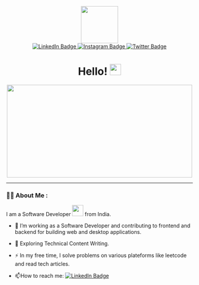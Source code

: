 <div id="header" align="center">
  <a href="https://pro-doubts.github.io/My-Profile/"><img src="https://media.giphy.com/media/M9gbBd9nbDrOTu1Mqx/giphy.gif" width="100"/></a>
</div>

<div id="badges" align="center">
  <a href="https://www.linkedin.com/in/umashankar-verma-268254233?utm_source=share&utm_campaign=share_via&utm_content=profile&utm_medium=android_app">
    <img src="https://img.shields.io/badge/LinkedIn-blue?style=for-the-badge&logo=linkedin&logoColor=white" alt="LinkedIn Badge"/>
  </a>
  <a href="https://www.instagram.com/pro_doubts?igsh=MTM3MWJjcXV3NTM2dg==">
    <img src="https://img.shields.io/badge/Instagram-red?style=for-the-badge&logo=instagram&logoColor=white" alt="Instagram Badge"/>
  </a>
  <a href="https://x.com/UMASHAN98164826?t=ZVmZdGSj0_jIetapVCsvlA&s=09">
    <img src="https://img.shields.io/badge/Twitter-blue?style=for-the-badge&logo=twitter&logoColor=white" alt="Twitter Badge"/>
  </a>
</div>
<div align="center">
  <img src="https://komarev.com/ghpvc/?username=pro-doubts&style=flat-square&color=blue" alt=""/>
</div>
<h1 align="center">
  Hello!
  <img src="https://media.giphy.com/media/hvRJCLFzcasrR4ia7z/giphy.gif" width="30px"/>
</h1>

<div align="center">
  <img src="https://media.giphy.com/media/lnaoFgGrDHnivdu5Bc/giphy.gif?cid=ecf05e47hjjdm8h3nu0y2cnyqa1goqmrynjnn9uio2hble23&ep=v1_gifs_search&rid=giphy.gif&ct=s" width="500" height="250"/>
</div>

---

### :man_technologist: About Me :
I am a Software Developer <img src="https://media.giphy.com/media/WUlplcMpOCEmTGBtBW/giphy.gif" width="30"> from India.
- :telescope: I’m working as a Software Developer and contributing to frontend and backend for building web and desktop applications.

- :seedling: Exploring Technical Content Writing.

- :zap: In my free time, I solve problems on various plateforms like leetcode and read tech articles.

- :mailbox:How to reach me: <a style="justify-content: center;" href="https://www.linkedin.com/in/umashankar-verma-268254233?utm_source=share&utm_campaign=share_via&utm_content=profile&utm_medium=android_app">
    <img src="https://img.shields.io/badge/LinkedIn-blue?style=for-the-badge&logo=linkedin&logoColor=white" alt="LinkedIn Badge"/>
  </a>
